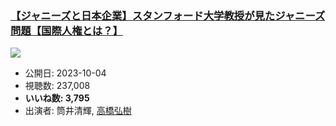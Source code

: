 ### [【ジャニーズと日本企業】スタンフォード大学教授が見たジャニーズ問題【国際人権とは？】](https://www.youtube.com/watch?v=8Kjuc0NA1f8)
[![](https://img.youtube.com/vi/8Kjuc0NA1f8/sddefault.jpg)](https://www.youtube.com/watch?v=8Kjuc0NA1f8)
-   公開日: 2023-10-04
-   視聴数: 237,008
-   **いいね数: 3,795**
-   出演者: 筒井清輝, [高橋弘樹](/rehacq_fan/people/高橋弘樹 "wikilink")
